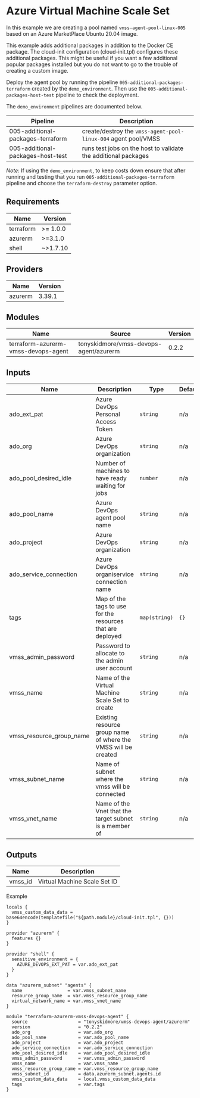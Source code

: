 # Azure Virtual Machine Scale Set

In this example we are creating a pool named `vmss-agent-pool-linux-005` based on an Azure MarketPlace Ubuntu 20.04 image.

This example adds additional packages in addition to the Docker CE package.  The cloud-init configuration (cloud-init.tpl) configures these additional packages.  This might be useful if you want a few additional popular packages installed but you do not want to go to the trouble of creating a custom image.

Deploy the agent pool by running the pipeline `005-additional-packages-terraform` created by the `demo_environment`.  Then use the `005-additional-packages-host-test` pipeline to check the deployment.

The `demo_environment` pipelines are documented below.

| Pipeline                          | Description                                                                              |
|-----------------------------------|------------------------------------------------------------------------------------------|
| 005-additional-packages-terraform | create/destroy the `vmss-agent-pool-linux-004` agent pool/VMSS                           |
| 005-additional-packages-host-test | runs test jobs on the host to validate the additional packages                           |


_Note_:
If using the `demo_environment`, to keep costs down ensure that after running and testing that you run `005-additional-packages-terraform` pipeline and choose the `terraform-destroy` parameter option.


<!-- BEGIN_TF_DOCS -->

## Requirements

| Name | Version |
|------|---------|
| terraform | >= 1.0.0 |
| azurerm | >=3.1.0 |
| shell | ~>1.7.10 |
## Providers

| Name | Version |
|------|---------|
| azurerm | 3.39.1 |
## Modules

| Name | Source | Version |
|------|--------|---------|
| terraform-azurerm-vmss-devops-agent | tonyskidmore/vmss-devops-agent/azurerm | 0.2.2 |
## Inputs

| Name | Description | Type | Default | Required |
|------|-------------|------|---------|:--------:|
| ado\_ext\_pat | Azure DevOps Personal Access Token | `string` | n/a | yes |
| ado\_org | Azure DevOps organization | `string` | n/a | yes |
| ado\_pool\_desired\_idle | Number of machines to have ready waiting for jobs | `number` | n/a | yes |
| ado\_pool\_name | Azure DevOps agent pool name | `string` | n/a | yes |
| ado\_project | Azure DevOps organization | `string` | n/a | yes |
| ado\_service\_connection | Azure DevOps organiservice connection name | `string` | n/a | yes |
| tags | Map of the tags to use for the resources that are deployed | `map(string)` | `{}` | no |
| vmss\_admin\_password | Password to allocate to the admin user account | `string` | n/a | yes |
| vmss\_name | Name of the Virtual Machine Scale Set to create | `string` | n/a | yes |
| vmss\_resource\_group\_name | Existing resource group name of where the VMSS will be created | `string` | n/a | yes |
| vmss\_subnet\_name | Name of subnet where the vmss will be connected | `string` | n/a | yes |
| vmss\_vnet\_name | Name of the Vnet that the target subnet is a member of | `string` | n/a | yes |
## Outputs

| Name | Description |
|------|-------------|
| vmss\_id | Virtual Machine Scale Set ID |

Example

```hcl
locals {
  vmss_custom_data_data = base64encode(templatefile("${path.module}/cloud-init.tpl", {}))
}

provider "azurerm" {
  features {}
}

provider "shell" {
  sensitive_environment = {
    AZURE_DEVOPS_EXT_PAT = var.ado_ext_pat
  }
}

data "azurerm_subnet" "agents" {
  name                 = var.vmss_subnet_name
  resource_group_name  = var.vmss_resource_group_name
  virtual_network_name = var.vmss_vnet_name
}

module "terraform-azurerm-vmss-devops-agent" {
  source                   = "tonyskidmore/vmss-devops-agent/azurerm"
  version                  = "0.2.2"
  ado_org                  = var.ado_org
  ado_pool_name            = var.ado_pool_name
  ado_project              = var.ado_project
  ado_service_connection   = var.ado_service_connection
  ado_pool_desired_idle    = var.ado_pool_desired_idle
  vmss_admin_password      = var.vmss_admin_password
  vmss_name                = var.vmss_name
  vmss_resource_group_name = var.vmss_resource_group_name
  vmss_subnet_id           = data.azurerm_subnet.agents.id
  vmss_custom_data_data    = local.vmss_custom_data_data
  tags                     = var.tags
}
```
<!-- END_TF_DOCS -->
